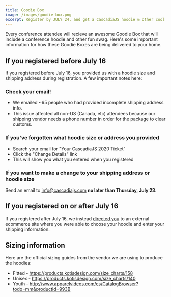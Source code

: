 ```yaml
---
title: Goodie Box
image: /images/goodie-box.png
excerpt: Register by JULY 24, and get a CascadiaJS hoodie & other cool swag delivered to your door in time for the conference!
---
```

Every conference attendee will recieve an awesome Goodie Box that will include a conference hoodie and other fun swag. Here's some important information for how these Goodie Boxes are being delivered to your home.

## If you registered before July 16

If you registered before July 16, you provided us with a hoodie size and shipping address during registration. A few important notes here:

### Check your email!

- We emailed ~65 people who had provided incomplete shipping address info.
- This issue affected all non-US (Canada, etc) attendees because our shipping vendor needs a phone number in order for the package to clear customs.

### If you've forgotten what hoodie size or address you provided

- Search your email for "Your CascadiaJS 2020 Ticket"
- Click the "Change Details" link
- This will show you what you entered when you registered

### If you want to make a change to your shipping address or hoodie size

Send an email to info@cascadiajs.com **no later than Thursday, July 23**.

## If you registered on or after July 16

If you registered after July 16, we instead [directed you](/next-steps) to an external ecommerce site where you were able to choose your hoodie and enter your shipping information. 

## Sizing information

Here are the official sizing guides from the vendor we are using to produce the hoodies:

- Fitted - https://products.kotisdesign.com/size_charts/158
- Unisex - https://products.kotisdesign.com/size_charts/140
- Youth - http://www.apparelvideos.com/cs/CatalogBrowser?todo=mm&productId=993B

